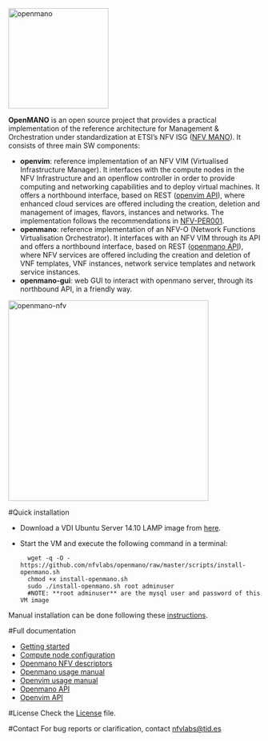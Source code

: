 <img src="https://github.com/nfvlabs/openmano/raw/master/images/openmano.png" alt="openmano" height="200"/>

**OpenMANO** is an open source project that provides a practical implementation of the reference architecture for Management & Orchestration under standardization at ETSI’s NFV ISG ([NFV MANO](http://www.etsi.org/deliver/etsi_gs/NFV/001_099/002/01.01.01_60/gs_NFV002v010101p.pdf)). It consists of three main SW components:

- **openvim**: reference implementation of an NFV VIM (Virtualised Infrastructure Manager). It interfaces with the compute nodes in the NFV Infrastructure and an openflow controller in order to provide computing and networking capabilities and to deploy virtual machines. It offers a northbound interface, based on REST ([openvim API](http://github.com/nfvlabs/openmano/raw/master/docs/openvim-api-0.5.pdf "openvim API")), where enhanced cloud services are offered including the creation, deletion and management of images, flavors, instances and networks. The implementation follows the recommendations in [NFV-PER001](http://www.etsi.org/deliver/etsi_gs/NFV-PER/001_099/001/01.01.02_60/gs_NFV-PER001v010102p.pdf "ETSI NFV PER001"). 
- **openmano**: reference implementation of an NFV-O (Network Functions Virtualisation Orchestrator). It interfaces with an NFV VIM through its API and offers a northbound interface, based on REST ([openmano API](http://github.com/nfvlabs/openmano/raw/master/docs/openmano-api-0.1.pdf "openmano API")), where NFV services are offered including the creation and deletion of VNF templates, VNF instances, network service templates and network service instances.
- **openmano-gui**: web GUI to interact with openmano server, through its northbound API, in a friendly way. 

<img src="https://github.com/nfvlabs/openmano/raw/master/images/openmano-nfv.png" align="middle" alt="openmano-nfv" height="400"/>

#Quick installation

- Download a VDI Ubuntu Server 14.10 LAMP image from [here](https://virtualboximages.com/Ubuntu+14.10+amd64+LAMP+Server+VirtualBox+VDI+Virtual+Computer "download VM image").
- Start the VM and execute the following command in a terminal:

        wget -q -O - https://github.com/nfvlabs/openmano/raw/master/scripts/install-openmano.sh
        chmod +x install-openmano.sh 
        sudo ./install-openmano.sh root adminuser
        #NOTE: **root adminuser** are the mysql user and password of this VM image

Manual installation can be done following these [instructions](https://github.com/nfvlabs/openmano/wiki/Getting-started#manual-installation). 

#Full documentation
- [Getting started](https://github.com/nfvlabs/openmano/wiki/Getting-started "getting started")
- [Compute node configuration](https://github.com/nfvlabs/openmano/wiki/Compute-node-configuration "compute node configuration")
- [Openmano NFV descriptors](https://github.com/nfvlabs/openmano/wiki/openmano-descriptors "openmano descriptors")
- [Openmano usage manual](https://github.com/nfvlabs/openmano/wiki/openmano-usage "openmano usage manual")
- [Openvim usage manual](https://github.com/nfvlabs/openmano/wiki/openvim-usage  "openvim usage manual")
- [Openmano API](https://github.com/nfvlabs/openmano/raw/master/docs/openmano-api-0.1.pdf "openmano API")
- [Openvim API](https://github.com/nfvlabs/openmano/raw/master/docs/openvim-api-0.5.pdf "openvim API")

#License
Check the [License](https://github.com/nfvlabs/openmano/blob/master/LICENSE "license") file.

#Contact
For bug reports or clarification, contact [nfvlabs@tid.es](mailto:nfvlabs@tid.es "nfvlabs")
